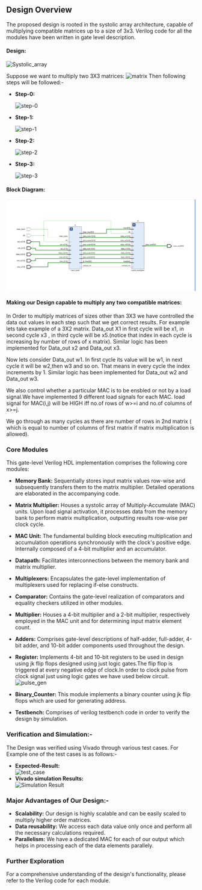 ## Design Overview

The proposed design is rooted in the systolic array architecture, capable of multiplying compatible matrices up to a size of 3x3. Verilog code for all the modules have been written in gate level description.

#### Design:
![Systolic_array](https://github.com/user-attachments/assets/69fbeb5b-156f-4a47-a0a1-e2b71f0baac6)

Suppose we want to multiply two 3X3 matrices:
![matrix](https://github.com/user-attachments/assets/4402ae77-08b7-4d76-b551-9c684c8b98e4)
Then following steps will be followed:-
* **Step-0:**
  
  ![step-0](https://github.com/user-attachments/assets/f15265e8-0c33-48be-b13f-4f7fa9d08998)
* **Step-1:**
  
  ![step-1](https://github.com/user-attachments/assets/ced60285-837b-489b-a030-94e810d37e75)
* **Step-2:**
  
  ![step-2](https://github.com/user-attachments/assets/2b16060a-dc6e-40a4-a4c9-5af25b480182)
* **Step-3:**
   
   ![step-3](https://github.com/user-attachments/assets/25cd1157-f22c-4dc8-b83c-afb882757558)


#### Block Diagram:

![Final_Design_Block_Diagram](https://github.com/HIMESH-J/MATRIX_MULTIPLICATION_ACCELERATOR_IITISOC/blob/main/Design_Diagrams/FINAL_DESIGN.png)
#### Making our Design capable to multiply any two compatible matrices:  

In Order to multiply matrices of sizes other than 3X3 we have controlled the data out values in each step such that we get correct results. For example lets take example of a 3X2 matrix. Data_out X1 in first cycle will be x1, in second cycle x3 , in third cycle will be x5.(notice that index in each cycle is increasing by number of rows of x matrix). Similar logic has been implemented for Data_out x2 and Data_out x3.

Now lets consider Data_out w1. In first cycle its value will be w1, in next cycle it will be w2,then w3 and so on. That means in every cycle the index increments by 1. Similar logic has been implemented for Data_out w2 and Data_out w3.

We also control whether a particular MAC is to be ensbled or not by a load signal.We have implemented 9 different load signals for each MAC. load signal for MAC(i,j) will be HIGH iff no.of rows of w>=i and no.of columns of x>=j.

We go through as many cycles as there are number of rows in 2nd matrix ( which is equal to number of columns of first matrix if matrix multiplication is allowed).

### Core Modules
This gate-level Verilog HDL implementation comprises the following core modules:

* **Memory Bank:** Sequentially stores input matrix values row-wise and subsequently transfers them to the matrix multiplier. Detailed operations are elaborated in the accompanying code.
* **Matrix Multiplier:** Houses a systolic array of Multiply-Accumulate (MAC) units. Upon load signal activation, it processes data from the memory bank to perform matrix multiplication, outputting results row-wise per clock cycle.
* **MAC Unit:** The fundamental building block executing multiplication and accumulation operations synchronously with the clock's positive edge. Internally composed of a 4-bit multiplier and an accumulator.
* **Datapath:** Facilitates interconnections between the memory bank and matrix multiplier.
* **Multiplexers:** Encapsulates the gate-level implementation of multiplexers used for replacing if-else constructs.
* **Comparator:** Contains the gate-level realization of comparators and equality checkers utilized in other modules.
* **Multiplier:** Houses a 4-bit multiplier and a 2-bit multiplier, respectively employed in the MAC unit and for determining input matrix element count.
  
* **Adders:** Comprises gate-level descriptions of half-adder, full-adder, 4-bit adder, and 10-bit adder components used throughout the design.
* **Register:** Implements 4-bit and 10-bit registers to be used in design using jk flip flops designed  using just logic gates.The flip flop is triggered at every negative edge of                   clock.In order to clock pulse from clock signal just using logic gates we have used below circuit.
![pulse_gen](https://github.com/user-attachments/assets/e391e62b-9dfe-41fe-a536-9308a1abbc14) 
  
* **Binary_Counter:** This module implements a binary counter using jk flip flops which are used for generating address.
* **Testbench:** Comprises of verilog testbench code in order to verify the design by simulation.
### Verification and Simulation:-
The Design was verified using Vivado through various test cases. For Example one of the test cases is as follows:-
* **Expected-Result:**  
![test_case](https://github.com/user-attachments/assets/5219da3c-645c-431a-bd0e-089ef839b5a5)
* **Vivado simulation Results:**  
![Simulation Result](https://github.com/user-attachments/assets/99c270fe-728d-4156-b435-4cd4302279eb)
### Major Advantages of Our Design:-
* **Scalability:** Our design is highly scalable and can be easily scaled to multiply higher order matrices.
* **Data reusability:** We access each data value only once and perform all the necessary calculations required.
* **Parallelism:** We have a dedicated MAC for each of our output which helps in processing each of the data elements parallely. 

### Further Exploration

For a comprehensive understanding of the design's functionality, please refer to the Verilog code for each module. 
